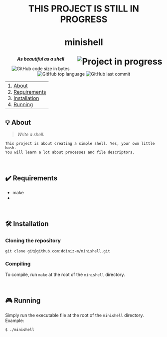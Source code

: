 <h1>
	<p align="center">THIS PROJECT IS STILL IN PROGRESS</p>
</h1>

<h1>
	<p align="center">minishell</p>
	<img align="right" alt="Project in progress" src="https://img.shields.io/badge/-Project%20In%20Progress-red">
</h1>
<p align="center">
	<b><i>As beautiful as a shell</b></i>
</p>
<p align="center">
	<img alt="GitHub code size in bytes" src="https://img.shields.io/github/languages/code-size/ddiniz-m/minishell">
	<img alt="GitHub top language" src="https://img.shields.io/github/languages/top/ddiniz-m/minishell">
	<img alt="GitHub last commit" src="https://img.shields.io/github/last-commit/ddiniz-m/minishell">
</p>
<table>
<tr>
<td>
	1. <a href="https://github.com/ddiniz-m/minishell#-about">About</a><br>
	2. <a href="https://github.com/ddiniz-m/minishell#%EF%B8%8F-requirements">Requirements</a><br>
	3. <a href="https://github.com/ddiniz-m/minishell#%EF%B8%8F-installation">Installation</a><br>
	4. <a href="https://github.com/ddiniz-m/minishell#-running">Running</a><br>
</td>
</tr>
</table>

## 💡 About

> _Write a shell._

	This project is about creating a simple shell. Yes, your own little bash.
	You will learn a lot about processes and file descriptors.

<br>

## ✔️ Requirements
* make
* 

<br>

## 🛠️ Installation

### Cloning the repository

```
git clone git@github.com:ddiniz-m/minishell.git
```

### Compiling

To compile, run `make` at the root of the `minishell` directory.

<br>

## 🎮 Running

Simply run the executable file at the root of the `minishell` directory. Example:
```Shell
$ ./minishell
```
